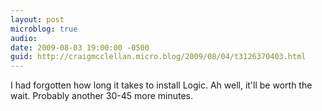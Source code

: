 ```yaml
---
layout: post
microblog: true
audio: 
date: 2009-08-03 19:00:00 -0500
guid: http://craigmcclellan.micro.blog/2009/08/04/t3126370403.html
---
```

I had forgotten how long it takes to install Logic.  Ah well, it'll be worth the wait.  Probably another 30-45 more minutes.
